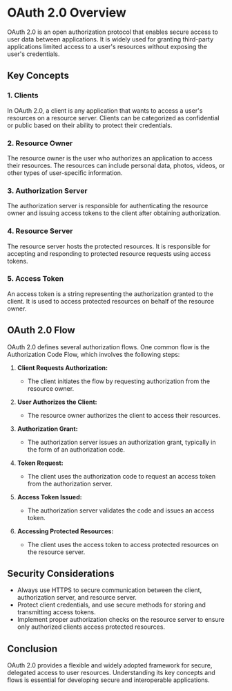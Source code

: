 # OAuth 2.0 Overview

OAuth 2.0 is an open authorization protocol that enables secure access to user data between applications. It is widely used for granting third-party applications limited access to a user's resources without exposing the user's credentials.

## Key Concepts

### 1. Clients

In OAuth 2.0, a client is any application that wants to access a user's resources on a resource server. Clients can be categorized as confidential or public based on their ability to protect their credentials.

### 2. Resource Owner

The resource owner is the user who authorizes an application to access their resources. The resources can include personal data, photos, videos, or other types of user-specific information.

### 3. Authorization Server

The authorization server is responsible for authenticating the resource owner and issuing access tokens to the client after obtaining authorization.

### 4. Resource Server

The resource server hosts the protected resources. It is responsible for accepting and responding to protected resource requests using access tokens.

### 5. Access Token

An access token is a string representing the authorization granted to the client. It is used to access protected resources on behalf of the resource owner.

## OAuth 2.0 Flow

OAuth 2.0 defines several authorization flows. One common flow is the Authorization Code Flow, which involves the following steps:

1. **Client Requests Authorization:**
   - The client initiates the flow by requesting authorization from the resource owner.

2. **User Authorizes the Client:**
   - The resource owner authorizes the client to access their resources.

3. **Authorization Grant:**
   - The authorization server issues an authorization grant, typically in the form of an authorization code.

4. **Token Request:**
   - The client uses the authorization code to request an access token from the authorization server.

5. **Access Token Issued:**
   - The authorization server validates the code and issues an access token.

6. **Accessing Protected Resources:**
   - The client uses the access token to access protected resources on the resource server.

## Security Considerations

- Always use HTTPS to secure communication between the client, authorization server, and resource server.
- Protect client credentials, and use secure methods for storing and transmitting access tokens.
- Implement proper authorization checks on the resource server to ensure only authorized clients access protected resources.

## Conclusion

OAuth 2.0 provides a flexible and widely adopted framework for secure, delegated access to user resources. Understanding its key concepts and flows is essential for developing secure and interoperable applications.
